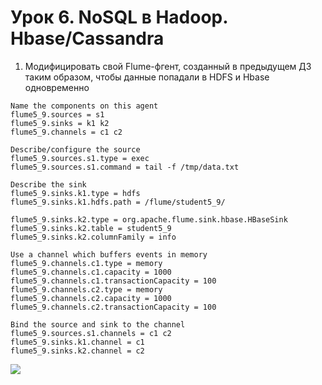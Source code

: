 # Урок 6. NoSQL в Hadoop. Hbase/Cassandra
1. Модифицировать свой Flume-фгент, созданный в предыдущем ДЗ таким образом, чтобы данные попадали в HDFS и Hbase одновременно
```
Name the components on this agent
flume5_9.sources = s1
flume5_9.sinks = k1 k2
flume5_9.channels = c1 c2

Describe/configure the source
flume5_9.sources.s1.type = exec
flume5_9.sources.s1.command = tail -f /tmp/data.txt

Describe the sink
flume5_9.sinks.k1.type = hdfs
flume5_9.sinks.k1.hdfs.path = /flume/student5_9/

flume5_9.sinks.k2.type = org.apache.flume.sink.hbase.HBaseSink
flume5_9.sinks.k2.table = student5_9
flume5_9.sinks.k2.columnFamily = info

Use a channel which buffers events in memory
flume5_9.channels.c1.type = memory
flume5_9.channels.c1.capacity = 1000
flume5_9.channels.c1.transactionCapacity = 100
flume5_9.channels.c2.type = memory
flume5_9.channels.c2.capacity = 1000
flume5_9.channels.c2.transactionCapacity = 100

Bind the source and sink to the channel
flume5_9.sources.s1.channels = c1 c2
flume5_9.sinks.k1.channel = c1
flume5_9.sinks.k2.channel = c2
```

![](https://imgur.com/3XZFaEh.png)
